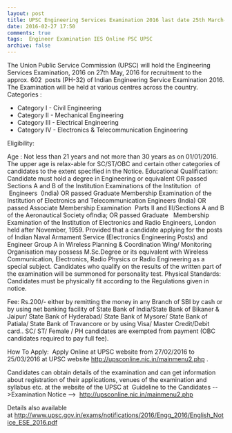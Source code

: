 ```yaml
---
layout: post
title: UPSC Engineering Services Examination 2016 last date 25th March-2016   
date: 2016-02-27 17:50
comments: true
tags:  Engineer Examination IES Online PSC UPSC 
archive: false
---
```

The Union Public Service Commission (UPSC) will hold the Engineering Services Examination, 2016 on 27th May, 2016 for recruitment to the approx. 602  posts (PH-32) of Indian Engineering Service Examination 2016. The Examination will be held at various centres across the country.
Categories :

- Category I - Civil Engineering
- Category II - Mechanical Engineering
- Category III - Electrical Engineering
- Category IV - Electronics & Telecommunication Engineering 

Eligibility:

Age : Not less than 21 years and not more than 30 years as on 01/01/2016. The upper age is relax-able for SC/ST/OBC and certain other categories of candidates to the extent specified in the Notice.
Educational Qualification: Candidate must hold a degree in Engineering or equivalent OR passed Sections A and B of the Institution Examinations of the Institution  of  Engineers  (India) OR passed Graduate Membership Examination of the Institution of Electronics and Telecommunication Engineers (India) OR passed Associate Membership Examination  Parts II and III/Sections A and B of the Aeronautical Society ofIndia; OR passed Graduate   Membership Examination of the Institution of Electronics and Radio Engineers, London held after November, 1959. Provided that a candidate applying for the posts of Indian Naval Armament Service (Electronics Engineering Posts) and Engineer Group A in Wireless Planning & Coordination Wing/ Monitoring Organisation may possess M.Sc.Degree or its equivalent with Wireless Communication, Electronics, Radio Physics or Radio Engineering as a special subject. Candidates who qualify on the results of the written part of the examination will be summoned for personality test.
Physical Standards: Candidates must be physically fit according to the Regulations given in notice.


Fee: Rs.200/- either by remitting the money in any Branch of SBI by cash or by using net banking facility of State Bank of India/State Bank of Bikaner & Jaipur/ State Bank of Hyderabad/ State Bank of Mysore/ State Bank of Patiala/ State Bank of Travancore or by using Visa/ Master Credit/Debit card.. SC/ ST/ Female / PH candidates are exempted from payment (OBC candidates required to pay full fee).



How To Apply:  Apply Online at UPSC website from 27/02/2016 to 25/03/2016 at UPSC website <http://upsconline.nic.in/mainmenu2.php> . 



Candidates can obtain details of the examination and can get information about registration of their applications, venues of the examination and syllabus etc. at the website of the UPSC at  Guideline to the Candidates -->Examination Notice -->  <http://upsconline.nic.in/mainmenu2.php>

Details also available at <http://www.upsc.gov.in/exams/notifications/2016/Engg_2016/English_Notice_ESE_2016.pdf>

  



